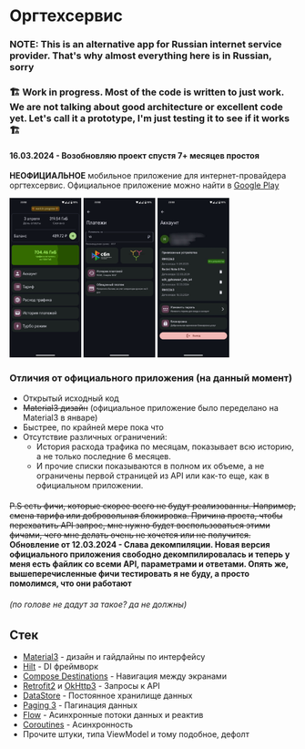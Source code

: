 # Оргтехсервис
### NOTE: This is an alternative app for Russian internet service provider. That's why almost everything here is in Russian, sorry
### 🏗️ Work in progress. Most of the code is written to just work. We are not talking about good architecture or excellent code yet. Let's call it a prototype, I'm just testing it to see if it works 🏗️
#### 16.03.2024 - Возобновляю проект спустя 7+ месяцев простоя
**НЕОФИЦИАЛЬНОЕ** мобильное приложение для интернет-провайдера оргтехсервис. Официальное приложение можно найти в [Google Play](https://play.google.com/store/apps/details?id=com.orgtechservice.cabinet)

<div>
  <img src="images/scr_home.png" width="25%" />
  <img src="images/scr_payment.png" width="25%" />
  <img src="images/scr_account.jpg" width="25%" />
</div>

### Отличия от официального приложения (на данный момент)
- Открытый исходный код
- ~~Material3 дизайн~~ (официальное приложение было переделано на Material3 в январе)
- Быстрее, по крайней мере пока что
- Отсутствие различных ограничений:
  - История расхода трафика по месяцам, показывает всю историю, а не только последние 6 месяцев.
  - И прочие списки показываются в полном их объеме, а не ограничены первой страницей из API или как-то еще, как в официальном приложении.
 

####
~~P.S есть фичи, которые скорее всего не будут реализованны. Например, смена тарифа или добровольная блокировка. Причина проста, чтобы перехватить API запрос, мне нужно будет воспользоваться этими фичами, чего мне делать очень не хочется или не получится.~~
**Обновление от 12.03.2024 - Слава декомпиляции. Новая версия официального приложения свободно декомпилировалась и теперь у меня есть файлик со всеми API, параметрами и ответами. Опять же, вышеперечисленные фичи тестировать я не буду, а просто помолимся, что они работают**
###### (по голове не дадут за такое? да не должны)
## Стек
- [Material3](https://m3.material.io/) - дизайн и гайдлайны по интерфейсу
- [Hilt](https://developer.android.com/training/dependency-injection/hilt-android) - DI фреймворк
- [Compose Destinations](https://github.com/raamcosta/compose-destinations) - Навигация между экранами
- [Retrofit2](https://github.com/square/retrofit) и [OkHttp3](https://github.com/square/okhttp) - Запросы к API
- [DataStore](https://developer.android.com/topic/libraries/architecture/datastore) - Постоянное хранилище данных
- [Paging 3](https://developer.android.com/topic/libraries/architecture/paging/v3-overview) - Пагинация данных
- [Flow](https://kotlinlang.org/docs/flow.html) - Асинхронные потоки данных и реактив
- [Coroutines](https://kotlinlang.org/docs/coroutines-overview.html) - Асинхронность
- Прочите штуки, типа ViewModel и тому подобное, дефолт
